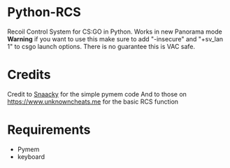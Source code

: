 # Python-RCS
Recoil Control System for CS:GO in Python. Works in new Panorama mode **Warning** if you want to use this make sure to add "-insecure" and "+sv_lan 1" to csgo launch options. There is no guarantee this is VAC safe.

# Credits
Credit to [Snaacky](https://github.com/Snaacky) for the simple pymem code
And to those on https://www.unknowncheats.me for the basic RCS function

# Requirements
- Pymem
- keyboard
